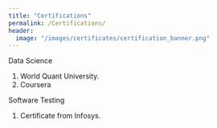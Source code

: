 ```yaml
---
title: "Certifications"
permalink: /Certifications/
header:
  image: "/images/certificates/certification_banner.png"
---
```


Data Science
  1. World Quant University.
  2. Coursera

Software Testing
  1. Certificate from Infosys.

